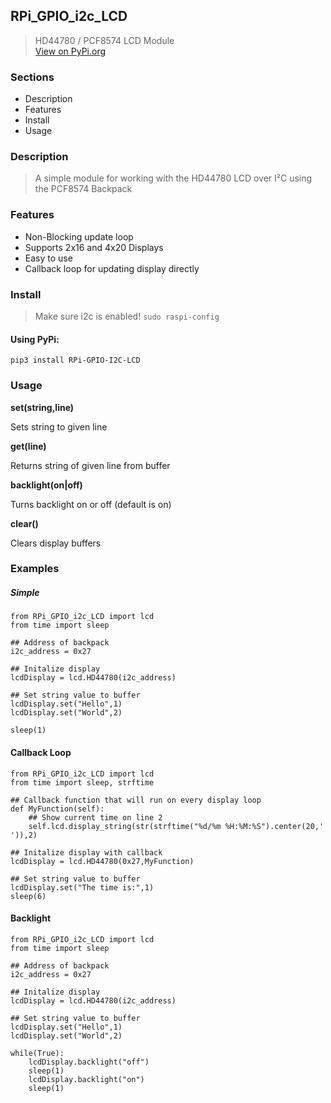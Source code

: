 ## RPi_GPIO_i2c_LCD
> HD44780 / PCF8574 LCD Module </br>
> [View on PyPi.org](https://pypi.org/project/RPi-GPIO-i2c-LCD/) 


### Sections
* Description
* Features
* Install
* Usage


### Description
>A simple module for working with the HD44780 LCD over I²C using the PCF8574 Backpack

### Features
* Non-Blocking update loop
* Supports 2x16 and 4x20 Displays
* Easy to use
* Callback loop for updating display directly


### Install
> Make sure i2c is enabled! ``` sudo raspi-config ```
#### Using PyPi: 
```
pip3 install RPi-GPIO-I2C-LCD
```

### Usage
__set(string,line)__

Sets string to given line

__get(line)__

Returns string of given line from buffer

__backlight(on|off)__ 

Turns backlight on or off (default is on)

__clear()__

Clears display buffers
  
### Examples

##### Simple

```
from RPi_GPIO_i2c_LCD import lcd
from time import sleep

## Address of backpack
i2c_address = 0x27

## Initalize display
lcdDisplay = lcd.HD44780(i2c_address)

## Set string value to buffer
lcdDisplay.set("Hello",1)
lcdDisplay.set("World",2)

sleep(1)
```

#### Callback Loop
```
from RPi_GPIO_i2c_LCD import lcd
from time import sleep, strftime

## Callback function that will run on every display loop
def MyFunction(self):
    ## Show current time on line 2
    self.lcd.display_string(str(strftime("%d/%m %H:%M:%S").center(20,' ')),2)

## Initalize display with callback
lcdDisplay = lcd.HD44780(0x27,MyFunction)

## Set string value to buffer
lcdDisplay.set("The time is:",1)
sleep(6)
```

#### Backlight
```
from RPi_GPIO_i2c_LCD import lcd
from time import sleep

## Address of backpack
i2c_address = 0x27

## Initalize display
lcdDisplay = lcd.HD44780(i2c_address)

## Set string value to buffer
lcdDisplay.set("Hello",1)
lcdDisplay.set("World",2)

while(True):
    lcdDisplay.backlight("off")
    sleep(1)
    lcdDisplay.backlight("on")
    sleep(1)
```

